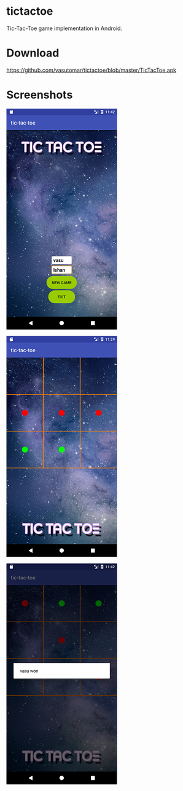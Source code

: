 # tictactoe
Tic-Tac-Toe game implementation in Android.

# Download
https://github.com/vasutomar/tictactoe/blob/master/TicTacToe.apk

# Screenshots

![alt text](https://github.com/vasutomar/tictactoe/blob/master/Screenshots/MainMenu.png "Game startup" )

![alt text](https://github.com/vasutomar/tictactoe/blob/master/Screenshots/Playing.png "While Playing" )

![alt text](https://github.com/vasutomar/tictactoe/blob/master/Screenshots/Won.png "When a Player wins" )
